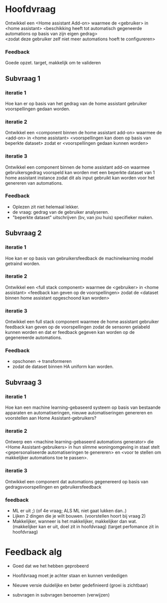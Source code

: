 # Hoofdvraag

Ontwikkel een \<Home assistant Add-on> waarmee de \<gebruiker> in \<home assistant>
\<beschikking heeft tot automatisch gegeneerde automations op basis van zijn eigen gedrag>  
\<zodat deze gebruiker zelf niet meer automations hoeft te configureren>

### Feedback

Goede opzet.
target, makkelijk om te valideren

## Subvraag 1

### iteratie 1

Hoe kan er op basis van het gedrag van de home assistant gebruiker voorspellingen gedaan worden.

### iteratie 2

Ontwikkel een \<component binnen de home assistant add-on> waarmee de \<add-on> in \<home assistant>
\<voorspellingen kan doen op basis van beperkte dataset> zodat er \<voorspellingen gedaan kunnen worden>

### iteratie 3

Ontwikkel een component binnen de home assistant add-on waarmee gebruikersgedrag voorspeld kan worden
met een beperkte dataset van 1 home assistant instance zodat dit als input gebruikt kan worden voor het genereren van automations.

### Feedback

- Oplezen zit niet helemaal lekker.
- de vraag: gedrag van de gebruiker analyseren.
- "beperkte dataset" uitschrijven (bv, van jou huis) specifieker maken.

## Subvraag 2

### iteratie 1

Hoe kan er op basis van gebruikersfeedback de machinelearning model getraind worden.

### iteratie 2

Ontwikkel een \<full stack component> waarmee de \<gebruiker> in \<home assistant>
\<feedback kan geven op de voorspellingen> zodat de \<dataset binnen home assistant opgeschoond kan worden>

### iteratie 3

Ontwikkel een full stack component waarmee de home assistant gebruiker feedback kan geven op de voorspellingen
zodat de sensoren gelabeld kunnen worden en dat er feedback gegeven kan worden op de gegenereerde automations.

### Feedback

- opschonen -> transformeren
- zodat de dataset binnen HA uniform kan worden.

## Subvraag 3

### iteratie 1

Hoe kan een machine learning-gebaseerd systeem op basis van bestaande apparaten en automatiseringen, nieuwe automatiseringen genereren en voorstellen aan Home Assistant-gebruikers?

### iteratie 2

Ontwerp een \<machine learning-gebaseerd automations generator> die \<Home Assistant-gebruikers> in hun slimme woningomgeving in staat stelt \<gepersonaliseerde automatiseringen te genereren> en \<voor te stellen om makkelijker automations toe te passen>.

### iteratie 3

Ontwikkel een component dat automations gegenereerd op basis van gedragsvoorspellingen en gebruikersfeedback

### feedback

- ML er uit ;) (of 4e vraag; ALS ML niet gaat lukken dan..)
- Lijken 2 dingen die je wilt bouwen. (voorstellen hoort bij vraag 2)
- Makkelijker, wanneer is het makkelijker, makkelijker dan wat. (makkelijker kan er uit, doel zit in hoofdvraag) (target perfomance zit in hoofdvraag)

# Feedback alg

- Goed dat we het hebben geprobeerd
- Hoofdvraag moet je achter staan en kunnen verdedigen
- Nieuwe versie duidelijke en beter gedefinieerd (groei is zichtbaar)

- subvragen in subvragen benoemen (verwijzen)
